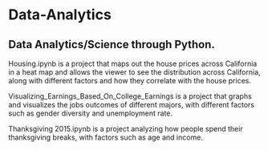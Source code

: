 # Data-Analytics
## Data Analytics/Science through Python.  

Housing.ipynb is a project that maps out the house prices across California in a heat map and allows the viewer to see the distribution across California, along with different factors and how they correlate with the house prices.  

Visualizing_Earnings_Based_On_College_Earnings is a project that graphs and visualizes the  jobs outcomes of different majors, with different factors such as gender diversity and unemployment rate. 

Thanksgiving 2015.ipynb is a project analyzing how people spend their thanksgiving breaks, with factors such as age and income.
